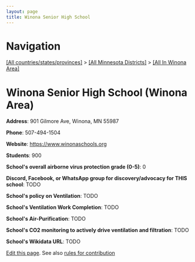 ```yaml
---
layout: page
title: Winona Senior High School
---
```

# Navigation

[[All countries/states/provinces]](../../..) > [[All Minnesota Districts]](../..) > [[All In Winona Area]](..)

# Winona Senior High School (Winona Area)

**Address**: 901 Gilmore Ave, Winona, MN 55987

**Phone**: 507-494-1504

**Website**: <https://www.winonaschools.org>

**Students**: 900

**School's overall airborne virus protection grade (0-5)**: 0

**Discord, Facebook, or WhatsApp group for discovery/advocacy for THIS school**: TODO

**School's policy on Ventilation**: TODO

**School's Ventilation Work Completion**: TODO

**School's Air-Purification**: TODO

**School's CO2 monitoring to actively drive ventilation and filtration**: TODO

**School's Wikidata URL**: TODO


[Edit this page](https://github.com/ventilate-schools/MN/edit/main/./Winona_Area/Winona_Senior_High_School.md). See also [rules for contribution](../../../contribution-rules/)